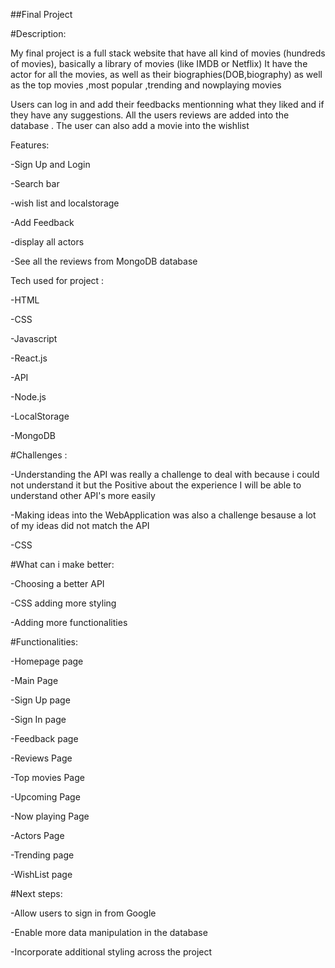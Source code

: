 ##Final Project

#Description:

My final project is a full stack website that have all kind of movies (hundreds of movies), basically a library of movies (like IMDB or Netflix) It have the actor for all the movies, as well as their biographies(DOB,biography) as well as the top movies ,most popular ,trending and nowplaying movies

Users can log in and add their feedbacks mentionning what they liked and if they have any suggestions. All the users reviews are added into the database . The user can also add a movie into the wishlist

Features:

-Sign Up and Login

-Search bar

-wish list and localstorage

-Add Feedback

-display all actors

-See all the reviews from MongoDB database

Tech used for project :

-HTML

-CSS

-Javascript

-React.js

-API

-Node.js

-LocalStorage

-MongoDB



#Challenges :

-Understanding the API was really a challenge to deal with because i could not understand it but the Positive about the experience I will be able to understand other API's more easily

-Making ideas into the WebApplication was also a challenge besause a lot of my ideas did not match the API

-CSS


#What can i make better:


-Choosing a better API

-CSS adding more styling

-Adding more functionalities



#Functionalities:

-Homepage page

-Main Page

-Sign Up page

-Sign In page

-Feedback page

-Reviews Page

-Top movies Page

-Upcoming Page

-Now playing Page

-Actors Page

-Trending page

-WishList page




#Next steps:

-Allow users to sign in from Google

-Enable more data manipulation in the database

-Incorporate additional styling across the project
